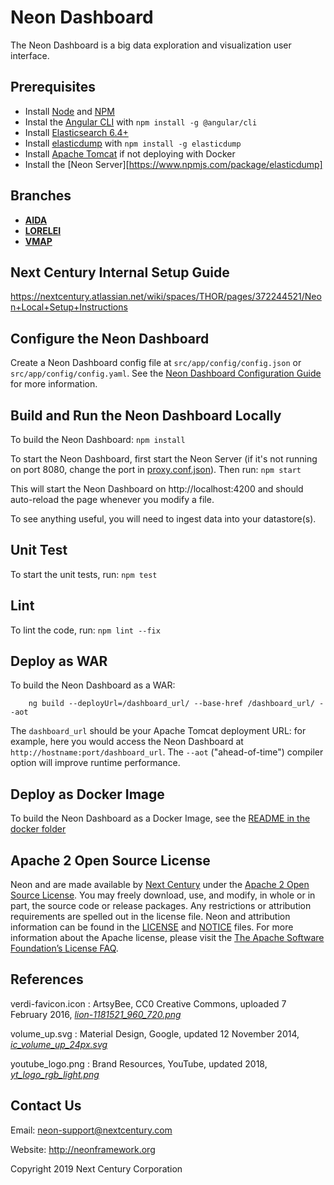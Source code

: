 # Neon Dashboard

The Neon Dashboard is a big data exploration and visualization user interface.

## Prerequisites

* Install [Node](https://nodejs.org/en/) and [NPM](https://www.npmjs.com/)
* Instal the [Angular CLI](https://github.com/angular/angular-cli) with `npm install -g @angular/cli`
* Install [Elasticsearch 6.4+](https://www.elastic.co/products/elasticsearch)
* Install [elasticdump](https://www.npmjs.com/package/elasticdump) with `npm install -g elasticdump`
* Install [Apache Tomcat](http://tomcat.apache.org/) if not deploying with Docker
* Install the [Neon Server][https://www.npmjs.com/package/elasticdump]

## Branches

* [**AIDA**](https://github.com/NextCenturyCorporation/neon-dash-internal/tree/verdi-master/)
* [**LORELEI**](https://github.com/NextCenturyCorporation/neon-dash-internal/tree/lorelei-master/)
* [**VMAP**](https://github.com/NextCenturyCorporation/neon-dash-internal/tree/vmap-master/)

## Next Century Internal Setup Guide

https://nextcentury.atlassian.net/wiki/spaces/THOR/pages/372244521/Neon+Local+Setup+Instructions

## Configure the Neon Dashboard

Create a Neon Dashboard config file at `src/app/config/config.json` or `src/app/config/config.yaml`.  See the [Neon Dashboard Configuration Guide](./DASHBOARD_CONFIGURATION_GUIDE.md) for more information.

## Build and Run the Neon Dashboard Locally

To build the Neon Dashboard: `npm install`

To start the Neon Dashboard, first start the Neon Server (if it's not running on port 8080, change the port in [proxy.conf.json](./proxy.conf.json)).  Then run: `npm start`

This will start the Neon Dashboard on http://localhost:4200 and should auto-reload the page whenever you modify a file.

To see anything useful, you will need to ingest data into your datastore(s).

## Unit Test

To start the unit tests, run: `npm test`

## Lint

To lint the code, run: `npm lint --fix`

## Deploy as WAR

To build the Neon Dashboard as a WAR:

        ng build --deployUrl=/dashboard_url/ --base-href /dashboard_url/ --aot

The `dashboard_url` should be your Apache Tomcat deployment URL:  for example, here you would access the Neon Dashboard at `http://hostname:port/dashboard_url`.  The `--aot` ("ahead-of-time") compiler option will improve runtime performance.

## Deploy as Docker Image

To build the Neon Dashboard as a Docker Image, see the [README in the docker folder](./docker/)

## Apache 2 Open Source License

Neon and  are made available by [Next Century](http://www.nextcentury.com) under the [Apache 2 Open Source License](http://www.apache.org/licenses/LICENSE-2.0.txt). You may freely download, use, and modify, in whole or in part, the source code or release packages. Any restrictions or attribution requirements are spelled out in the license file. Neon and  attribution information can be found in the [LICENSE](./LICENSE) and [NOTICE](./NOTICE.md) files. For more information about the Apache license, please visit the [The Apache Software Foundation’s License FAQ](http://www.apache.org/foundation/license-faq.html).

## References

verdi-favicon.icon : ArtsyBee, CC0 Creative Commons, uploaded 7 February 2016, [*lion-1181521_960_720.png*](https://pixabay.com/en/lion-egyptian-ancient-egypt-1181521/)

volume_up.svg : Material Design, Google, updated 12 November 2014, [*ic_volume_up_24px.svg*](https://github.com/google/material-design-icons/blob/master/av/svg/production/ic_volume_up_24px.svg)

youtube_logo.png : Brand Resources, YouTube, updated 2018, [*yt_logo_rgb_light.png*](https://www.youtube.com/yt/about/brand-resources/#logos-icons-colors)

## Contact Us

Email: neon-support@nextcentury.com

Website: http://neonframework.org

Copyright 2019 Next Century Corporation
